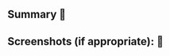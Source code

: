 ## Summary 📝
<!--- Describe your changes, include tickets if applicable -->

## Screenshots (if appropriate): 📸
